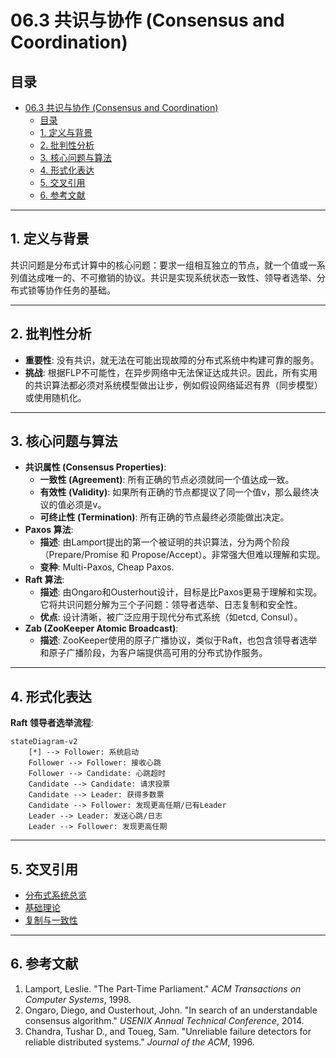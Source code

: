 # 06.3 共识与协作 (Consensus and Coordination)

## 目录

- [06.3 共识与协作 (Consensus and Coordination)](#063-共识与协作-consensus-and-coordination)
  - [目录](#目录)
  - [1. 定义与背景](#1-定义与背景)
  - [2. 批判性分析](#2-批判性分析)
  - [3. 核心问题与算法](#3-核心问题与算法)
  - [4. 形式化表达](#4-形式化表达)
  - [5. 交叉引用](#5-交叉引用)
  - [6. 参考文献](#6-参考文献)

---

## 1. 定义与背景

共识问题是分布式计算中的核心问题：要求一组相互独立的节点，就一个值或一系列值达成唯一的、不可撤销的协议。共识是实现系统状态一致性、领导者选举、分布式锁等协作任务的基础。

---

## 2. 批判性分析

- **重要性**: 没有共识，就无法在可能出现故障的分布式系统中构建可靠的服务。
- **挑战**: 根据FLP不可能性，在异步网络中无法保证达成共识。因此，所有实用的共识算法都必须对系统模型做出让步，例如假设网络延迟有界（同步模型）或使用随机化。

---

## 3. 核心问题与算法

- **共识属性 (Consensus Properties)**:
  - **一致性 (Agreement)**: 所有正确的节点必须就同一个值达成一致。
  - **有效性 (Validity)**: 如果所有正确的节点都提议了同一个值v，那么最终决议的值必须是v。
  - **可终止性 (Termination)**: 所有正确的节点最终必须能做出决定。
- **Paxos 算法**:
  - **描述**: 由Lamport提出的第一个被证明的共识算法，分为两个阶段（Prepare/Promise 和 Propose/Accept）。非常强大但难以理解和实现。
  - **变种**: Multi-Paxos, Cheap Paxos.
- **Raft 算法**:
  - **描述**: 由Ongaro和Ousterhout设计，目标是比Paxos更易于理解和实现。它将共识问题分解为三个子问题：领导者选举、日志复制和安全性。
  - **优点**: 设计清晰，被广泛应用于现代分布式系统（如etcd, Consul）。
- **Zab (ZooKeeper Atomic Broadcast)**:
  - **描述**: ZooKeeper使用的原子广播协议，类似于Raft，也包含领导者选举和原子广播阶段，为客户端提供高可用的分布式协作服务。

---

## 4. 形式化表达

**Raft 领导者选举流程**:

```mermaid
stateDiagram-v2
    [*] --> Follower: 系统启动
    Follower --> Follower: 接收心跳
    Follower --> Candidate: 心跳超时
    Candidate --> Candidate: 请求投票
    Candidate --> Leader: 获得多数票
    Candidate --> Follower: 发现更高任期/已有Leader
    Leader --> Leader: 发送心跳/日志
    Leader --> Follower: 发现更高任期
```

---

## 5. 交叉引用

- [分布式系统总览](./README.md)
- [基础理论](./06.1_Foundations.md)
- [复制与一致性](./06.4_Replication_and_Consistency.md)

---

## 6. 参考文献

1. Lamport, Leslie. "The Part-Time Parliament." *ACM Transactions on Computer Systems*, 1998.
2. Ongaro, Diego, and Ousterhout, John. "In search of an understandable consensus algorithm." *USENIX Annual Technical Conference*, 2014.
3. Chandra, Tushar D., and Toueg, Sam. "Unreliable failure detectors for reliable distributed systems." *Journal of the ACM*, 1996.
